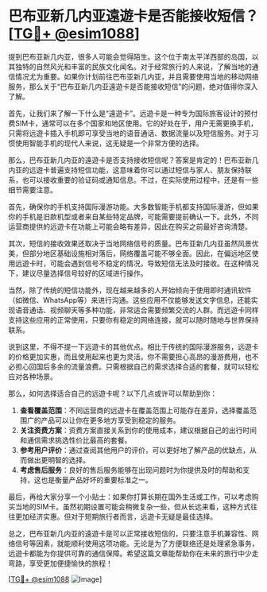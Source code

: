 # 巴布亚新几内亚遠遊卡是否能接收短信？[[TG💪+ @esim1088](https://t.me/s/esim1088)]

提到巴布亚新几内亚，很多人可能会觉得陌生。这个位于南太平洋西部的岛国，以其独特的自然风光和丰富的民族文化闻名。对于经常旅行的人来说，了解当地的通信情况尤为重要。如果你计划前往巴布亚新几内亚，并且需要使用当地的移动网络服务，那么关于“巴布亚新几内亚遠遊卡是否能接收短信”的问题，绝对值得你深入了解。

首先，让我们来了解一下什么是“遠遊卡”。远遊卡是一种专为国际旅客设计的预付费SIM卡，通常可以在多个国家和地区使用。它的好处在于，用户无需更换手机，只需将远遊卡插入手机即可享受当地的语音通话、数据流量以及短信服务。对于习惯使用智能手机的现代人来说，这无疑是一个非常方便的选择。

那么，巴布亚新几内亚的遠遊卡是否支持接收短信呢？答案是肯定的！巴布亚新几内亚的远遊卡普遍支持短信功能，这意味着你可以通过短信与家人、朋友保持联系，也可以接收重要的验证码或通知信息。不过，在实际使用过程中，还是有一些细节需要注意。

首先，确保你的手机支持国际漫游功能。大多数智能手机都支持国际漫游，但如果你的手机是旧款机型或者来自某些特定品牌，可能需要提前确认一下。此外，不同运营商提供的远遊卡在功能上可能会略有差异，因此在购买之前最好咨询清楚。

其次，短信的接收效果还取决于当地网络信号的质量。巴布亚新几内亚虽然风景优美，但部分地区基础设施相对落后，网络覆盖可能不够全面。因此，在偏远地区使用远遊卡时，可能会遇到信号不稳定的情况，导致短信无法及时接收。在这种情况下，建议尽量选择信号较好的区域进行操作。

当然，除了传统的短信功能外，现在越来越多的人开始倾向于使用即时通讯软件（如微信、WhatsApp等）来进行沟通。这些应用不仅能够发送文字信息，还能实现语音通话、视频聊天等多种功能，非常适合需要频繁交流的人群。而远遊卡同样支持这些应用的正常使用，只要你有稳定的网络连接，就可以随时随地与世界保持联系。

说到这里，不得不提一下远遊卡的其他优点。相比于传统的国际漫游服务，远遊卡的价格更加实惠，而且使用起来也更为灵活。你不需要担心高昂的漫游费用，也不必担心回国后多余的流量浪费。只需根据自己的需求选择合适的套餐，就可以轻松应对各种场景。

那么，如何选择适合自己的远遊卡呢？以下几点或许可以帮助到你：

1. **查看覆盖范围**：不同运营商的远遊卡在覆盖范围上可能存在差异，选择覆盖范围广的产品可以让你在更多地方享受到稳定的服务。
2. **关注资费方案**：资费方案直接关系到你的使用成本，建议根据自己的出行时间和通信需求挑选性价比最高的套餐。
3. **参考用户评价**：通过查阅其他用户的评价，可以更好地了解产品的优缺点，从而做出更明智的选择。
4. **考虑售后服务**：良好的售后服务能够在出现问题时为你提供及时的帮助和支持，这也是衡量产品好坏的重要标准之一。

最后，再给大家分享一个小贴士：如果你打算长期在国外生活或工作，可以考虑购买当地的SIM卡。虽然初期设置可能会稍微复杂一些，但从长远来看，这种方式往往更加经济实惠。但对于短期旅行者而言，远遊卡无疑是最佳选择。

总之，巴布亚新几内亚的遠遊卡是可以正常接收短信的，只要注意手机兼容性、网络信号等因素，就能顺利使用这项功能。无论是为了方便联络还是处理紧急事务，远遊卡都能为你提供可靠的通信保障。希望这篇文章能帮助你在未来的旅行中少走弯路，享受更加便捷愉快的旅程！

[[TG💪+ @esim1088](https://t.me/s/esim1088) ![Image](https://i.postimg.cc/4NQfJmqS/Snipaste-2025-05-13-00-14-12.png)]